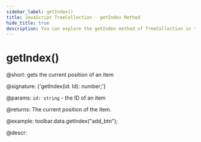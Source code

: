```yaml
---
sidebar_label: getIndex()
title: JavaScript TreeCollection - getIndex Method 
hide_title: true
description: You can explore the getIndex method of TreeCollection in the documentation of the DHTMLX JavaScript UI library. Browse developer guides and API reference, try out code examples and live demos, and download a free 30-day evaluation version of DHTMLX Suite 7.
---
```

 
# getIndex()

@short: gets the current position of an item

@signature: {'getIndex(id: Id): number;'}

@params:
`id: string` - the ID of an item

@returns:
The current position of the item.

@example:
toolbar.data.getIndex("add_btn");

@descr:
